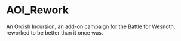 # AOI_Rework
 An Orcish Incursion, an add-on campaign for the Battle for Wesnoth, reworked to be better than it once was.

